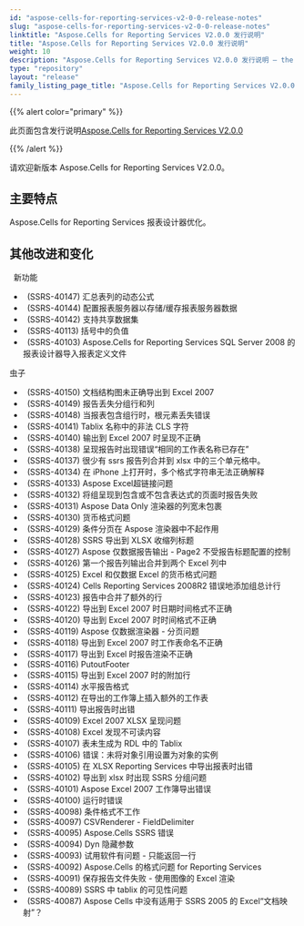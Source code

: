 ```yaml
---
id: "aspose-cells-for-reporting-services-v2-0-0-release-notes"
slug: "aspose-cells-for-reporting-services-v2-0-0-release-notes"
linktitle: "Aspose.Cells for Reporting Services V2.0.0 发行说明"
title: "Aspose.Cells for Reporting Services V2.0.0 发行说明"
weight: 10
description: "Aspose.Cells for Reporting Services V2.0.0 发行说明 – the latest updates and fixes."
type: "repository"
layout: "release"
family_listing_page_title: "Aspose.Cells for Reporting Services V2.0.0 发行说明"
---
```

{{% alert color="primary" %}} 

此页面包含发行说明[Aspose.Cells for Reporting Services V2.0.0](https://releases.aspose.com/cells/reportingservices/new-releases/aspose.cells-for-reporting-services-v2.0.0/)

{{% /alert %}} 

请欢迎新版本 Aspose.Cells for Reporting Services V2.0.0。
## **主要特点**
Aspose.Cells for Reporting Services 报表设计器优化。
## **其他改进和变化**
 ` `新功能

- ` `(SSRS-40147) 汇总表列的动态公式
- ` `(SSRS-40144) 配置报表服务器以存储/缓存报表服务器数据
- ` `(SSRS-40142) 支持共享数据集
- ` `(SSRS-40113) 括号中的负值
- ` `(SSRS-40103) Aspose.Cells for Reporting Services SQL Server 2008 的报表设计器导入报表定义文件

虫子

- ` `(SSRS-40150) 文档结构图未正确导出到 Excel 2007
- ` `(SSRS-40149) 报告丢失分组行和列
- ` `(SSRS-40148) 当报表包含组行时，根元素丢失错误
- ` `(SSRS-40141) Tablix 名称中的非法 CLS 字符
- ` `(SSRS-40140) 输出到 Excel 2007 时呈现不正确
- ` `(SSRS-40138) 呈现报告时出现错误“相同的工作表名称已存在”
- ` `(SSRS-40137) 很少有 ssrs 报告列合并到 xlsx 中的三个单元格中。
- ` `(SSRS-40134) 在 iPhone 上打开时，多个格式字符串无法正确解释
- ` `(SSRS-40133) Aspose Excel超链接问题
- ` `(SSRS-40132) 将组呈现到包含或不包含表达式的页面时报告失败
- ` `(SSRS-40131) Aspose Data Only 渲染器的列宽未包裹
- ` `(SSRS-40130) 货币格式问题
- ` `(SSRS-40129) 条件分页在 Aspose 渲染器中不起作用
- ` `(SSRS-40128) SSRS 导出到 XLSX 收缩列标题
- ` `(SSRS-40127) Aspose 仅数据报告输出 - Page2 不受报告标题配置的控制
- ` `(SSRS-40126) 第一个报告列输出合并到两个 Excel 列中
- ` `(SSRS-40125) Excel 和仅数据 Excel 的货币格式问题
- ` `(SSRS-40124) Cells Reporting Services 2008R2 错误地添加组总计行
- ` `(SSRS-40123) 报告中合并了额外的行
- ` `(SSRS-40122) 导出到 Excel 2007 时日期时间格式不正确
- ` `(SSRS-40120) 导出到 Excel 2007 时时间格式不正确
- ` `(SSRS-40119) Aspose 仅数据渲染器 - 分页问题
- ` `(SSRS-40118) 导出到 Excel 2007 时工作表命名不正确
- ` `(SSRS-40117) 导出到 Excel 时报告渲染不正确
- ` `(SSRS-40116) PutoutFooter
- ` `(SSRS-40115) 导出到 Excel 2007 时的附加行
- ` `(SSRS-40114) 水平报告格式
- ` `(SSRS-40112) 在导出的工作簿上插入额外的工作表
- ` `(SSRS-40111) 导出报告时出错
- ` `(SSRS-40109) Excel 2007 XLSX 呈现问题
- ` `(SSRS-40108) Excel 发现不可读内容
- ` `(SSRS-40107) 表未生成为 RDL 中的 Tablix
- ` `(SSRS-40106) 错误：未将对象引用设置为对象的实例
- ` `(SSRS-40105) 在 XLSX Reporting Services 中导出报表时出错
- ` `(SSRS-40102) 导出到 xlsx 时出现 SSRS 分组问题
- ` `(SSRS-40101) Aspose Excel 2007 工作簿导出错误
- ` `(SSRS-40100) 运行时错误
- ` `(SSRS-40098) 条件格式不工作
- ` `(SSRS-40097) CSVRenderer - FieldDelimiter
- ` `(SSRS-40095) Aspose.Cells SSRS 错误
- ` `(SSRS-40094) Dyn 隐藏参数
- ` `(SSRS-40093) 试用软件有问题 - 只能返回一行
- ` `(SSRS-40092) Aspose.Cells 的格式问题 for Reporting Services
- ` `(SSRS-40091) 保存报告文件失败 - 使用图像的 Excel 渲染
- ` `(SSRS-40089) SSRS 中 tablix 的可见性问题
- ` `(SSRS-40087) Aspose Cells 中没有适用于 SSRS 2005 的 Excel“文档映射”？
